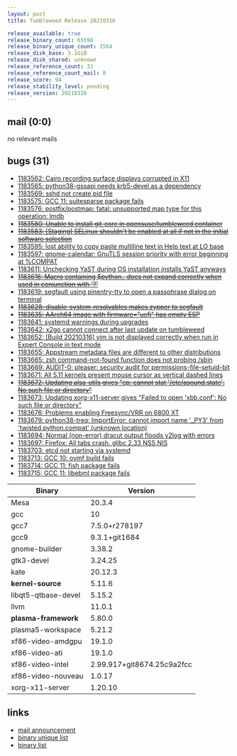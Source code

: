 ```yaml
---
layout: post
title: Tumbleweed Release 20210316

release_available: true
release_binary_count: 65598
release_binary_unique_count: 1564
release_disk_base: 5.1GiB
release_disk_shared: unknown
release_reference_count: 31
release_reference_count_mail: 0
release_score: 94
release_stability_level: pending
release_version: 20210316
---
```


## mail (0:0)

no relevant mails

## bugs (31)

<!--more-->

- [1183562: Cairo recording surface displays corrupted in X11](https://bugzilla.opensuse.org/show_bug.cgi?id=1183562)
- [1183565: python38-gssapi needs krb5-devel as a dependency](https://bugzilla.opensuse.org/show_bug.cgi?id=1183565)
- [1183569: sshd not create pid file](https://bugzilla.opensuse.org/show_bug.cgi?id=1183569)
- [1183575: GCC 11: suitesparse package fails](https://bugzilla.opensuse.org/show_bug.cgi?id=1183575)
- [1183576: postfix/postmap: fatal: unsupported map type for this operation: lmdb](https://bugzilla.opensuse.org/show_bug.cgi?id=1183576)
- ~~[1183580: Unable to install git-core in opensuse/tumbleweed container](https://bugzilla.opensuse.org/show_bug.cgi?id=1183580)~~
- ~~[1183583: \[Staging\] SELinux shouldn't be enabled at all if not in the initial software selection](https://bugzilla.opensuse.org/show_bug.cgi?id=1183583)~~
- [1183595: lost ability to copy paste multiline text in Help text at LO base](https://bugzilla.opensuse.org/show_bug.cgi?id=1183595)
- [1183597: gnome-calendar: GnuTLS session priority with error beginning at %COMPAT](https://bugzilla.opensuse.org/show_bug.cgi?id=1183597)
- [1183611: Unchecking YaST during OS installation installs YaST anyways](https://bugzilla.opensuse.org/show_bug.cgi?id=1183611)
- ~~[1183616: Macro containing $python..  does not expand correctly when used in conjunction with '?'](https://bugzilla.opensuse.org/show_bug.cgi?id=1183616)~~
- [1183619: segfault using pinentry-tty to open a passphrase dialog on terminal](https://bugzilla.opensuse.org/show_bug.cgi?id=1183619)
- ~~[1183628: disable-system-resolvables makes zypper to segfault](https://bugzilla.opensuse.org/show_bug.cgi?id=1183628)~~
- ~~[1183635: AArch64 image with firmware="uefi" has empty ESP](https://bugzilla.opensuse.org/show_bug.cgi?id=1183635)~~
- [1183641: systemd warnings during upgrades](https://bugzilla.opensuse.org/show_bug.cgi?id=1183641)
- [1183642: x2go cannot connect after last update on tumbleweed](https://bugzilla.opensuse.org/show_bug.cgi?id=1183642)
- [1183652: \[Build 20210316\] vim is not displayed correctly when run in Expert Console in text mode](https://bugzilla.opensuse.org/show_bug.cgi?id=1183652)
- [1183655: Appstream metadata files are different to other distributions](https://bugzilla.opensuse.org/show_bug.cgi?id=1183655)
- [1183665: zsh command-not-found function does not probing /sbin](https://bugzilla.opensuse.org/show_bug.cgi?id=1183665)
- [1183669: AUDIT-0: pleaser: security audit for permissions-file-setuid-bit](https://bugzilla.opensuse.org/show_bug.cgi?id=1183669)
- [1183671: All 5.11 kernels present mouse cursor as vertical dashed lines](https://bugzilla.opensuse.org/show_bug.cgi?id=1183671)
- ~~[1183672: Updating alsa-utils gives "cp: cannot stat '/etc/asound.state': No such file or directory"](https://bugzilla.opensuse.org/show_bug.cgi?id=1183672)~~
- [1183673: Updating xorg-x11-server gives "Failed to open 'xbb.conf': No such file or directory"](https://bugzilla.opensuse.org/show_bug.cgi?id=1183673)
- [1183676: Problems enabling Freesync/VRR on 6800 XT](https://bugzilla.opensuse.org/show_bug.cgi?id=1183676)
- [1183679: python38-treq: ImportError: cannot import name '_PY3' from 'twisted.python.compat' (unknown location)](https://bugzilla.opensuse.org/show_bug.cgi?id=1183679)
- [1183694: Normal (non-error) dracut output floods y2log with errors](https://bugzilla.opensuse.org/show_bug.cgi?id=1183694)
- [1183697: Firefox: All tabs crash. glibc 2.33 NSS NIS](https://bugzilla.opensuse.org/show_bug.cgi?id=1183697)
- [1183703: etcd not starting via systemd](https://bugzilla.opensuse.org/show_bug.cgi?id=1183703)
- [1183713: GCC 10: ovmf build fails](https://bugzilla.opensuse.org/show_bug.cgi?id=1183713)
- [1183714: GCC 11: fish package fails](https://bugzilla.opensuse.org/show_bug.cgi?id=1183714)
- [1183715: GCC 11: libebml package fails](https://bugzilla.opensuse.org/show_bug.cgi?id=1183715)

Binary | Version
--- | ---
Mesa | 20.3.4
gcc | 10
gcc7 | 7.5.0+r278197
gcc9 | 9.3.1+git1684
gnome-builder | 3.38.2
gtk3-devel | 3.24.25
kate | 20.12.3
**kernel-source** | 5.11.6
libqt5-qtbase-devel | 5.15.2
llvm | 11.0.1
**plasma-framework** | 5.80.0
plasma5-workspace | 5.21.2
xf86-video-amdgpu | 19.1.0
xf86-video-ati | 19.1.0
xf86-video-intel | 2.99.917+git8674.25c9a2fcc
xf86-video-nouveau | 1.0.17
xorg-x11-server | 1.20.10

## links

- [mail announcement](https://github.com/boombatower/tumbleweed-review/issues/10)
- [binary unique list](http://download.opensuse.org/history/20210316/rpm.unique.list)
- [binary list](http://download.opensuse.org/history/20210316/rpm.list)
